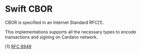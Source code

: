 # Swift CBOR

CBOR is specified in an Internet Standard RFC[1]. 

This implementations supports all the necessary types to encode transactions and signing on Cardano network. 

[1] [RFC 8949](https://www.rfc-editor.org/rfc/rfc8949.html)
